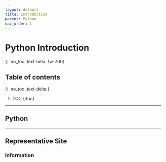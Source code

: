 ```yaml
---
layout: default
title: Introduction
parent: Python
nav_order: 1
---
```


# Python Introduction
{: .no_toc .text-beta .fw-700}

## Table of contents
{: .no_toc .text-delta }

1. TOC
{:toc}

---

## Python

---

## Representative Site

### Information
